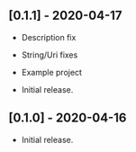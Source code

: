 ## [0.1.1] - 2020-04-17

* Description fix
* String/Uri fixes
* Example project

* Initial release.

## [0.1.0] - 2020-04-16

* Initial release.
